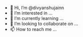 - 👋 Hi, I’m @divyanshujainn
- 👀 I’m interested in ...
- 🌱 I’m currently learning ...
- 💞️ I’m looking to collaborate on ...
- 📫 How to reach me ...

<!---
divyanshujainn/divyanshujainn is a ✨ special ✨ repository because its `README.md` (this file) appears on your GitHub profile.
You can click the Preview link to take a look at your changes.
--->
